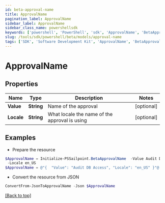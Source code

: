 ```yaml
---
id: beta-approval-name
title: ApprovalName
pagination_label: ApprovalName
sidebar_label: ApprovalName
sidebar_class_name: powershellsdk
keywords: ['powershell', 'PowerShell', 'sdk', 'ApprovalName', 'BetaApprovalName'] 
slug: /tools/sdk/powershell/beta/models/approval-name
tags: ['SDK', 'Software Development Kit', 'ApprovalName', 'BetaApprovalName']
---
```



# ApprovalName

## Properties

Name | Type | Description | Notes
------------ | ------------- | ------------- | -------------
**Value** | **String** | Name of the approval | [optional] 
**Locale** | **String** | What locale the name of the approval is using | [optional] 

## Examples

- Prepare the resource
```powershell
$ApprovalName = Initialize-PSSailpoint.BetaApprovalName  -Value Audit DB Access `
 -Locale en_US
$ApprovalName = @"{  "Value": "Audit DB Access", "Locale": "en_US" }"@
```

- Convert the resource from JSON
```powershell
ConvertFrom-JsonToApprovalName -Json $ApprovalName
```


[[Back to top]](#) 

